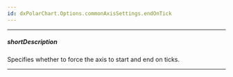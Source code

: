 ```yaml
---
id: dxPolarChart.Options.commonAxisSettings.endOnTick
---
```

---
##### shortDescription
Specifies whether to force the axis to start and end on ticks.

---
